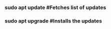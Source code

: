 ### sudo apt update        #Fetches list of updates
### sudo apt upgrade       #Installs the updates
